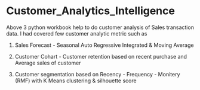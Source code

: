# Customer_Analytics_Intelligence

Above 3 python workbook help to do customer analysis of Sales transaction data. I had covered 
few customer analytic metric such as

1. Sales Forecast  - Seasonal Auto Regressive Integrated & Moving Average

2. Customer Cohart  - Customer retention based on recent purchase and Average sales of customer 

3. Customer segmentation based on Recency - Frequency - Monitery (RMF) with K Means clustering & silhouette score
